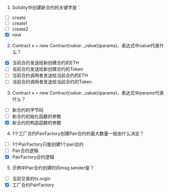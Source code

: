 1. Solidity中创建新合约的关键字是：

- [ ] create
- [ ] create1
- [ ] create2
- [x] new

2. Contract x = new Contract{value: _value}(params)，表达式中value代表什么？

- [x] 当前合约发送给新创建合约的ETH
- [ ] 当前合约发送给新创建合约的Token
- [ ] 当前合约调用者发送给当前合约的ETH
- [ ] 当前合约调用者发送给当前合约的Token

3. Contract x = new Contract{value: _value}(params)，表达式中params代表什么？

- [ ] 新合约的字节码
- [ ] 新合约初始化函数的参数
- [x] 新合约的构造函数的参数

4. 1个工厂合约PairFactory创建Pair合约的最大数量一般由什么决定？

- [ ] 1个PairFactory只能创建1个pari合约
- [ ] Pair合约逻辑
- [x] PairFactory合约逻辑

5. 示例中Pair合约创建时的msg.sender是？

- [ ] 当前交易的tx.orgin
- [x] 工厂合约PairFactory